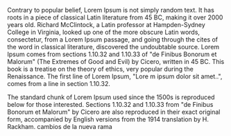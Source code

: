 Contrary to popular belief, Lorem Ipsum is not simply random text. It has roots in a piece of classical 
Latin literature from 45 BC, making it over 2000 years old. Richard McClintock, a Latin professor
 at Hampden-Sydney College in Virginia, looked up one of the more obscure Latin words, consectetur,
  from a Lorem Ipsum passage, and going through the cites of the word in classical literature, discovered
   the undoubtable source. Lorem Ipsum comes from sections 1.10.32 and 1.10.33 of "de Finibus Bonorum 
   et Malorum" (The Extremes of Good and Evil) by Cicero, written in 45 BC. This book is a treatise on
    the theory of ethics, very popular during the Renaissance. The first line of Lorem Ipsum, "Lore
    m ipsum dolor sit amet..", comes from a line in section 1.10.32.

The standard chunk of Lorem Ipsum used since the 1500s is reproduced below for those interested. Sections
 1.10.32 and 1.10.33 from "de Finibus Bonorum et Malorum" by Cicero are also reproduced in their exact original form, accompanied by English versions from the 1914 translation by H. Rackham. 
 cambios de la nueva rama 